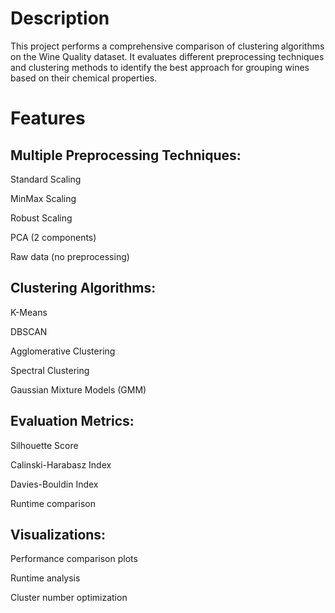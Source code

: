 # Description
This project performs a comprehensive comparison of clustering algorithms on the Wine Quality dataset. It evaluates different preprocessing techniques and clustering methods to identify the best approach for grouping wines based on their chemical properties.

# Features
## Multiple Preprocessing Techniques:

Standard Scaling

MinMax Scaling

Robust Scaling

PCA (2 components)

Raw data (no preprocessing)

## Clustering Algorithms:

K-Means

DBSCAN

Agglomerative Clustering

Spectral Clustering

Gaussian Mixture Models (GMM)

## Evaluation Metrics:

Silhouette Score

Calinski-Harabasz Index

Davies-Bouldin Index

Runtime comparison

## Visualizations:

Performance comparison plots

Runtime analysis

Cluster number optimization
